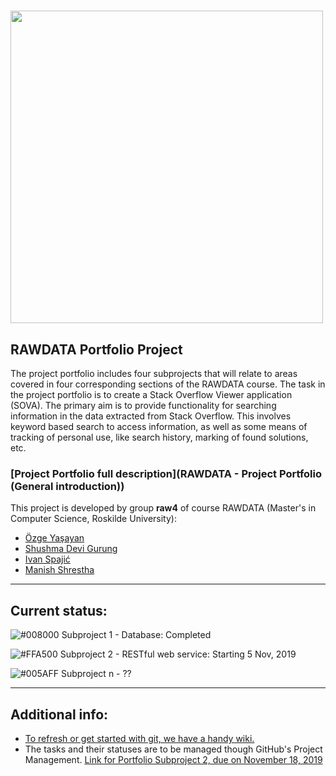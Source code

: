 # <img src="https://ruc.dk/sites/default/files/2017-05/ruc_logo_download_en.png" width=500px>


## RAWDATA Portfolio Project

The project portfolio includes four subprojects that will relate to areas covered in four corresponding sections of the RAWDATA course. The task in the project portfolio is to create a Stack Overflow Viewer application (SOVA). The primary aim is to provide functionality for searching information in the data extracted from Stack Overflow. This involves keyword based search to access information, as well as some means of tracking of personal use, like search history, marking of found solutions, etc. 

### [Project Portfolio full description](RAWDATA - Project Portfolio (General introduction))

This project is developed by group **raw4** of course RAWDATA (Master's in Computer Science, Roskilde University):
- [Özge Yaşayan](https://github.com/ozgey99)
- [Shushma Devi Gurung](https://github.com/shus0001)
- [Ivan Spajić](https://github.com/ivanspajic)
- [Manish Shrestha](https://github.com/shrestaz)

----

## Current status:
![#008000](https://placehold.it/15/008000/000000?text=+) Subproject 1 - Database: Completed

![#FFA500](https://placehold.it/15/FFA500/000000?text=+) Subproject 2 - RESTful web service: Starting 5 Nov, 2019

![#005AFF](https://placehold.it/15/005AFF/000000?text=+) Subproject n - ??

----

## Additional info:
- [To refresh or get started with git, we have a handy wiki.](https://github.com/ivanspajic/SOVA/wiki)
- The tasks and their statuses are to be managed though GitHub's Project Management. [Link for Portfolio Subproject 2, due on November 18, 2019](https://github.com/ivanspajic/SOVA/projects/2)
